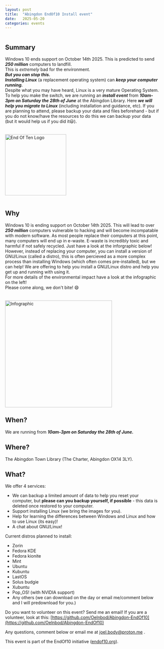 ```yaml
---
layout: post
title:  "Abingdon EndOf10 Install event"
date:   2025-05-20 
categories: events
---
```

<div style="display: flex; align-items: flex-start; gap: 20px; flex-wrap: wrap;">
<div style="flex: 1; min-width: 300px;">
  
## Summary
Windows 10 ends support on October 14th 2025. This is predicted to send ***250 million*** computers to landfill.   
This is *extremely* bad for the environment.   
***But you can stop this.***  
***Installing Linux*** (a replacement operating system) can ***keep your computer running.***    
Despite what you may have heard, Linux is a very mature Operating System.  
To help you make the switch, we are running an ***install event*** from ***10am-3pm on Saturday the 28th of June*** at the Abingdon Library. 
Here ***we will help you migrate to Linux*** (including installation and guidance, etc).
If you are planning to attend, please backup your data and files beforehand - but if you do not know/have the resources to do this we can backup your data (but it would help us if you did it😃).
</div>

<div style="flex: 1; min-width: 300px;">
  <img src="https://invent.kde.org/websites/endof10-org/-/raw/master/brand/social-media-avatar-circle.png" alt="End Of Ten Logo" width ="200"/>
</div>

</div>




<div style="display: flex; align-items: flex-start; gap: 20px; flex-wrap: wrap;">
<div style="flex: 1; min-width: 300px;">


  <br>
  
## Why
Windows 10 is ending support on October 14th 2025. This will lead to over  ***250 million***  computers vulnerable to hacking and will become incompatable with modern software. As most people replace their computers at this point, many computers will end up in e-waste. E-waste is incredibly toxic and harmful if not safely recycled. Just have a look at the inforgraphic below! However, instead of replacing your computer, you can install a version of GNU/Linux (called a distro), this is often percieved as a more complex process than installing Windows (which often comes pre-installed), but we can help! We are offering to help you install a GNU/Linux distro and help you get up and running with using it.  <br>
For more details of the environmental impact have a look at the infographic on the left! <br>
Please come along, we don't bite!  😄  

</div>

<div style="flex: 1; min-width: 300px;">
<img src="https://invent.kde.org/teams/eco/opt-green/-/raw/master/materials/leaflets/EN/kde-eco-umweltfestival-flyer-EN_final.jpg?ref_type=heads" alt="Infographic" width ="350"/>
  
</div>

</div>

## When?
We are running from ***10am-3pm on Saturday the 28th of June.***
## Where?
The Abingdon Town Library (The Charter, Abingdon OX14 3LY).

## What?
We offer 4 services:
- We can backup a limited amount of data to help you reset your computer, but **please can you backup yourself, if possible** - this data is deleted once restored to your computer. 
- Support installing Linux (we bring the images for you). 
- Help for learning the differences between Windows and Linux and how to use Linux (its easy)!
- A chat about GNU/Linux!

Current distros planned to install:
- Zorin 
- Fedora KDE
- Fedora kionite
- Mint
- Ubuntu 
- Kubuntu 
- LastOS
- Solus budgie
- Xubuntu
- Pop_OS! (with NVIDIA support)
- Any others (we can download on the day or email me/comment below and I will predownload for you.)


Do you want to volunteer on this event? Send me an email!
If you are a volunteer, look at this: [https://github.com/Oelnbod/Abingdon-EndOf10](https://github.com/Oelnbod/Abingdon-EndOf10)

Any questions, comment below or email me at [joel.body@proton.me](mailto:joel.body@proton.me) .

This event is part of the EndOf10 initiative ([endof10.org](https://www.endof10.org)).
